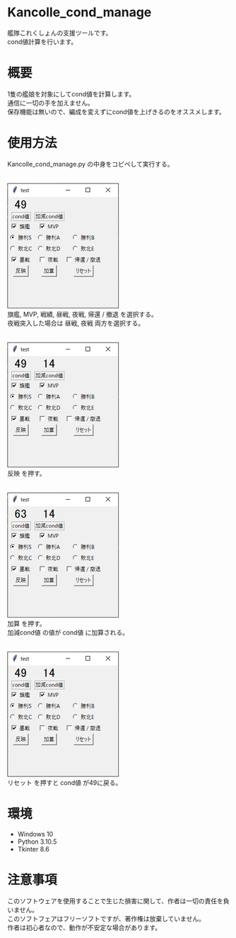 # Kancolle_cond_manage
艦隊これくしょんの支援ツールです。<br>
cond値計算を行います。

# 概要
1隻の艦娘を対象にしてcond値を計算します。<br>
通信に一切の手を加えません。<br>
保存機能は無いので、編成を変えずにcond値を上げきるのをオススメします。

# 使用方法
Kancolle_cond_manage.py の中身をコピペして実行する。<br>
<br>
<br>
![](/images/1.jpg)<br>
旗艦, MVP, 戦績, 昼戦, 夜戦, 帰還 / 撤退 を選択する。<br>
夜戦突入した場合は 昼戦, 夜戦 両方を選択する。<br>
<br>
<br>
![](/images/2.jpg)<br>
反映 を押す。<br>
<br>
<br>
![](/images/3.jpg)<br>
加算 を押す。<br>
加減cond値 の値が cond値 に加算される。<br>
<br>
<br>
![](/images/4.jpg)<br>
リセット を押すと cond値 が49に戻る。

# 環境
- Windows 10
- Python 3.10.5
- Tkinter 8.6

# 注意事項
このソフトウェアを使用することで生じた損害に関して、作者は一切の責任を負いません。<br>
このソフトフェアはフリーソフトですが、著作権は放棄していません。<br>
作者は初心者なので、動作が不安定な場合があります。
